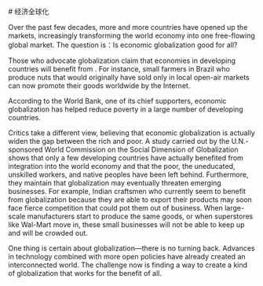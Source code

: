\# 经济全球化

Over the past few decades, more and more countries have opened up the markets, increasingly transforming the world economy into one free-flowing global market. The question is：Is economic globalization good for all?

Those who advocate globalization claim that economies in developing countries will benefit from . For instance, small farmers in Brazil who produce nuts that would originally have sold only in local open-air markets can now promote their goods worldwide by the Internet.

According to the World Bank, one of its chief supporters, economic globalization has helped reduce poverty in a large number of developing countries.

Critics take a different view, believing that economic globalization is actually widen the gap between the rich and poor. A study carried out by the U.N.-sponsored World Commission on the Social Dimension of Globalization shows that only a few developing countries have actually benefited from integration into the world economy and that the poor, the uneducated, unskilled workers, and native peoples have been left behind. Furthermore, they maintain that globalization may eventually threaten emerging businesses. For example, Indian craftsmen who currently seem to benefit from globalization because they are able to export their products may soon face fierce competition that could pot them out of business. When large-scale manufacturers start to produce the same goods, or when superstores like Wal-Mart move in, these small businesses will not be able to keep up and will be crowded out.

One thing is certain about globalization—there is no turning back. Advances in technology combined with more open policies have already created an interconnected world. The challenge now is finding a way to create a kind of globalization that works for the benefit of all.

